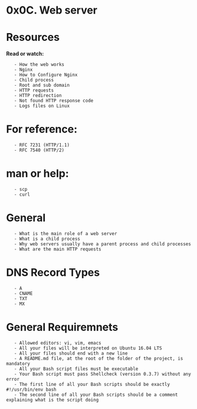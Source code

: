 # **0x0C. Web server**

# **Resources**

**Read or watch:**

       - How the web works
       - Nginx
       - How to Configure Nginx
       - Child process
       - Root and sub domain
       - HTTP requests
       - HTTP redirection
       - Not found HTTP response code
       - Logs files on Linux

# **For reference:**

       - RFC 7231 (HTTP/1.1)
       - RFC 7540 (HTTP/2)

# **man or help:**

       - scp
       - curl

# **General**

       - What is the main role of a web server
       - What is a child process
       - Why web servers usually have a parent process and child processes
       - What are the main HTTP requests

# **DNS Record Types**

       - A
       - CNAME
       - TXT
       - MX

# **General Requiremnets**

       - Allowed editors: vi, vim, emacs
       - All your files will be interpreted on Ubuntu 16.04 LTS
       - All your files should end with a new line
       - A README.md file, at the root of the folder of the project, is mandatory
       - All your Bash script files must be executable
       - Your Bash script must pass Shellcheck (version 0.3.7) without any error
       - The first line of all your Bash scripts should be exactly #!/usr/bin/env bash
       - The second line of all your Bash scripts should be a comment explaining what is the script doing
